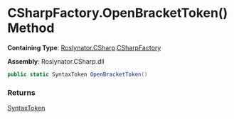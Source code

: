 # CSharpFactory\.OpenBracketToken\(\) Method

**Containing Type**: [Roslynator.CSharp](../../README.md)\.[CSharpFactory](../README.md)

**Assembly**: Roslynator\.CSharp\.dll

```csharp
public static SyntaxToken OpenBracketToken()
```

### Returns

[SyntaxToken](https://docs.microsoft.com/en-us/dotnet/api/microsoft.codeanalysis.syntaxtoken)

